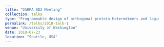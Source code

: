 ```yaml
---
title: "DARPA SD2 Meeting"
collection: talks
type: "Programmable design of orthogonal protein heterodimers and logic gates"
permalink: /talks/2018-talk-1
venue: "University of Washington"
date: 2018-07-23
location: "Seattle, USA"
---
```

